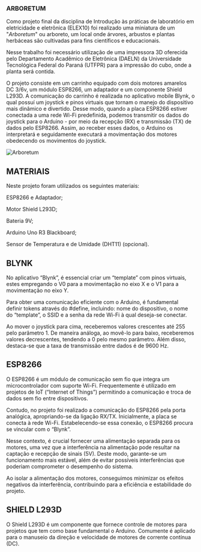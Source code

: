 ### ARBORETUM
Como projeto final da disciplina de Introdução às práticas de laboratório em eletricidade e eletrônica (ELEX10) foi realizado uma miniatura de um "_Arboretum_" ou arboreto, um local onde árvores, arbustos e plantas herbáceas são cultivadas para fins	 científicos e educacionais. 

Nesse trabalho foi necessário utilização de uma impressora 3D oferecida pelo Departamento Acadêmico de Eletrônica (DAELN) da Universidade Tecnológica Federal do Paraná (UTFPR) para a impressão do cubo, onde a planta será contida. 

O projeto consiste em um carrinho equipado com dois motores amarelos DC 3/6v, um módulo ESP8266, um adaptador e um componente Shield L293D. A comunicação do carrinho é realizada no aplicativo mobile Blynk, o qual possuí um joystick e pinos virtuais que tornam o manejo do dispositivo mais dinâmico e divertido. Desse modo, quando a placa ESP8266 estiver conectada a uma rede Wi-Fi predefinida, podemos transmitir os dados do joystick para o Arduino - por meio da recepção (RX) e transmissão (TX) de dados pelo ESP8266. Assim, ao receber esses dados, o Arduino os interpretará e seguidamente executará a movimentação dos motores obedecendo os movimentos do joystick. 

<img src="https://github.com/NicolasAuersvalt/UTFPR/blob/9d92f1d38749b4784c52d19773bddba6cb3ab064/Lab_Eletr%C3%B4nica/Arboretum/Images/Arboretum.PNG" alt="Arboretum">


## MATERIAIS 

Neste projeto foram utilizados os seguintes materiais: 

ESP8266 e Adaptador; 

Motor Shield L293D; 

Bateria 9V; 

Arduino Uno R3 Blackboard; 

Sensor de Temperatura e de Umidade (DHT11) (opcional). 

## BLYNK 

No aplicativo “Blynk”, é essencial criar um “template” com pinos virtuais, estes empregando o V0 para a movimentação no eixo X e o V1 para a movimentação no eixo Y. 

Para obter uma comunicação eficiente com o Arduino, é fundamental definir tokens através do #define, incluindo: nome do dispositivo, o nome do “template”, o SSID e a senha da rede Wi-Fi à qual deseja-se conectar. 

Ao mover o joystick para cima, receberemos valores crescentes até 255 pelo parâmetro 1. De maneira análoga, ao movê-lo para baixo, receberemos valores decrescentes, tendendo a 0 pelo mesmo parâmetro. Além disso, destaca-se que a taxa de transmissão entre dados é de 9600 Hz. 

 

## ESP8266 

O ESP8266 é um módulo de comunicação sem fio que integra um microcontrolador com suporte Wi-Fi. Frequentemente é utilizado em projetos de IoT (“Internet of Things”) permitindo a comunicação e troca de dados sem fio entre dispositivos. 

Contudo, no projeto foi realizado a comunicação do ESP8266 pela porta analógica, apropriando-se da ligação RX/TX. Inicialmente, a placa se conecta à rede Wi-Fi. Estabelecendo-se essa conexão, o ESP8266 procura se vincular com o “Blynk”. 

Nesse contexto, é crucial fornecer uma alimentação separada para os motores, uma vez que a interferência na alimentação pode resultar na captação e recepção de sinais (5V). Deste modo, garante-se um funcionamento mais estável, além de evitar possíveis interferências que poderiam comprometer o desempenho do sistema. 

Ao isolar a alimentação dos motores, conseguimos minimizar os efeitos negativos da interferência, contribuindo para a eficiência e estabilidade do projeto. 

 

## SHIELD L293D 

O Shield L293D é um componente que fornece controle de motores para projetos que tem como base fundamental o Arduino. Comumente é aplicado para o manuseio da direção e velocidade de motores de corrente contínua (DC).
